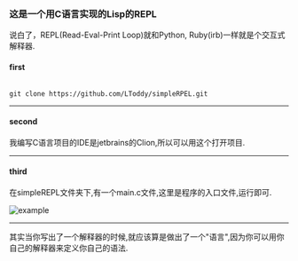 ### 这是一个用C语言实现的Lisp的REPL

说白了，REPL(Read-Eval-Print Loop)就和Python, Ruby(irb)一样就是个交互式解释器.


#### first
<p><code>
git clone https://github.com/LToddy/simpleRPEL.git
</code></p>

---

#### second
我编写C语言项目的IDE是jetbrains的Clion,所以可以用这个打开项目.

---

#### third
在simpleREPL文件夹下,有一个main.c文件,这里是程序的入口文件,运行即可.

![example](http://img.vim-cn.com/1f/799afffa1fefd40638e32d8127e0664f9da32b.png)


***

其实当你写出了一个解释器的时候,就应该算是做出了一个"语言",因为你可以用你自己的解释器来定义你自己的语法.
